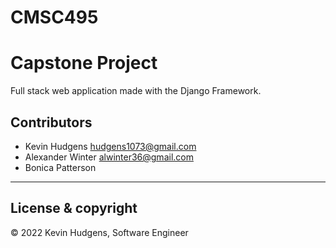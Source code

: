 # CMSC495

# Capstone Project


Full stack web application made with the Django Framework.


## Contributors

- Kevin Hudgens <hudgens1073@gmail.com>
- Alexander Winter  <alwinter36@gmail.com>
- Bonica Patterson

---
## License & copyright

© 2022 Kevin Hudgens, Software Engineer
